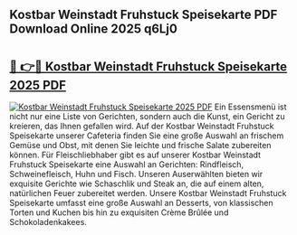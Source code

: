 ## Kostbar Weinstadt Fruhstuck Speisekarte PDF Download Online 2025 q6Lj0

# <h2><a href="http://gccivf.nevu.top/?p=Kostbar+Weinstadt+Fruhstuck+Speisekarte">🔗 👉🔴 Kostbar Weinstadt Fruhstuck Speisekarte 2025 PDF</a></h2>

[![Kostbar Weinstadt Fruhstuck Speisekarte 2025 PDF](https://i.imgur.com/dBaPXMq.png)](http://gccivf.nevu.top/?p=Kostbar+Weinstadt+Fruhstuck+Speisekarte)
Ein Essensmenü ist nicht nur eine Liste von Gerichten, sondern auch die Kunst, ein Gericht zu kreieren, das Ihnen gefallen wird. Auf der Kostbar Weinstadt Fruhstuck Speisekarte unserer Cafeteria finden Sie eine große Auswahl an frischem Gemüse und Obst, mit denen Sie leichte und frische Salate zubereiten können. Für Fleischliebhaber gibt es auf unserer Kostbar Weinstadt Fruhstuck Speisekarte eine Auswahl an Gerichten: Rindfleisch, Schweinefleisch, Huhn und Fisch. Unseren Auserwählten bieten wir exquisite Gerichte wie Schaschlik und Steak an, die auf einem alten, natürlichen Feuer zubereitet werden. Unsere Kostbar Weinstadt Fruhstuck Speisekarte umfasst eine große Auswahl an Desserts, von klassischen Torten und Kuchen bis hin zu exquisiten Crème Brûlée und Schokoladenkakees.
